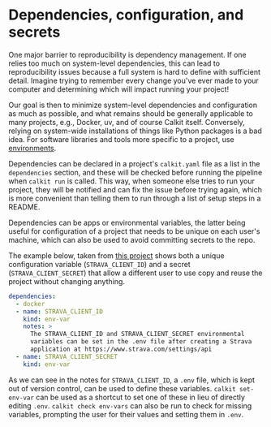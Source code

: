 # Dependencies, configuration, and secrets

One major barrier to reproducibility is dependency management.
If one relies too much on system-level dependencies,
this can lead to reproducibility issues because a full system is hard to
define with sufficient detail.
Imagine trying to remember every change you've ever made to your computer
and determining which will impact running your project!

Our goal is then to minimize system-level dependencies and configuration
as much as possible,
and what remains should be generally applicable to many projects,
e.g., Docker, uv, and of course Calkit itself.
Conversely, relying on system-wide installations of things like
Python packages is a bad idea.
For software libraries and tools more specific to a project,
use [environments](environments.md).

Dependencies can be declared in a project's `calkit.yaml` file
as a list in the `dependencies` section,
and these will be checked before running the pipeline when
`calkit run` is called.
This way, when someone else tries to run your project,
they will be notified and can fix the issue before trying again,
which is more convenient than telling them to run through a
list of setup steps in a README.

Dependencies can be apps or environmental variables,
the latter being useful for configuration of a project that needs to be
unique on each user's machine,
which can also be used to avoid committing secrets to the repo.

The example below, taken from
[this project](https://github.com/petebachant/strava-analysis)
shows both a unique configuration variable (`STRAVA_CLIENT_ID`)
and a secret (`STRAVA_CLIENT_SECRET`)
that allow a different user to use copy and reuse the project without
changing anything.

```yaml
dependencies:
  - docker
  - name: STRAVA_CLIENT_ID
    kind: env-var
    notes: >
      The STRAVA_CLIENT_ID and STRAVA_CLIENT_SECRET environmental
      variables can be set in the .env file after creating a Strava
      application at https://www.strava.com/settings/api
  - name: STRAVA_CLIENT_SECRET
    kind: env-var
```

As we can see in the notes for `STRAVA_CLIENT_ID`,
a `.env` file, which is kept out of version control,
can be used to define these variables.
`calkit set-env-var` can be used as a shortcut to set one of these
in lieu of directly editing `.env`.
`calkit check env-vars` can also be run to check for missing variables,
prompting the user for their values and setting them in `.env`.
